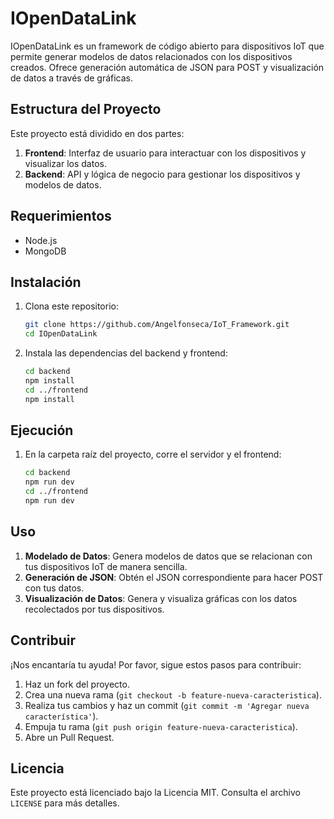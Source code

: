 # IOpenDataLink

IOpenDataLink es un framework de código abierto para dispositivos IoT que permite generar modelos de datos relacionados con los dispositivos creados. Ofrece generación automática de JSON para POST y visualización de datos a través de gráficas.

## Estructura del Proyecto

Este proyecto está dividido en dos partes:
1. **Frontend**: Interfaz de usuario para interactuar con los dispositivos y visualizar los datos.
2. **Backend**: API y lógica de negocio para gestionar los dispositivos y modelos de datos.

## Requerimientos

- Node.js
- MongoDB

## Instalación

1. Clona este repositorio:
    ```sh
    git clone https://github.com/Angelfonseca/IoT_Framework.git
    cd IOpenDataLink
    ```

2. Instala las dependencias del backend y frontend:
    ```sh
    cd backend
    npm install
    cd ../frontend
    npm install
    ```

## Ejecución

1. En la carpeta raíz del proyecto, corre el servidor y el frontend:
    ```sh
    cd backend
    npm run dev
    cd ../frontend
    npm run dev
    ```

## Uso

1. **Modelado de Datos**: Genera modelos de datos que se relacionan con tus dispositivos IoT de manera sencilla.
2. **Generación de JSON**: Obtén el JSON correspondiente para hacer POST con tus datos.
3. **Visualización de Datos**: Genera y visualiza gráficas con los datos recolectados por tus dispositivos.

## Contribuir

¡Nos encantaría tu ayuda! Por favor, sigue estos pasos para contribuir:

1. Haz un fork del proyecto.
2. Crea una nueva rama (`git checkout -b feature-nueva-caracteristica`).
3. Realiza tus cambios y haz un commit (`git commit -m 'Agregar nueva característica'`).
4. Empuja tu rama (`git push origin feature-nueva-caracteristica`).
5. Abre un Pull Request.

## Licencia

Este proyecto está licenciado bajo la Licencia MIT. Consulta el archivo `LICENSE` para más detalles.
